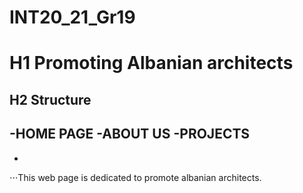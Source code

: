 # INT20_21_Gr19
# H1 Promoting Albanian architects 

## H2 Structure 
-HOME PAGE
-ABOUT US
-PROJECTS
-
-

⋅⋅⋅This web page is dedicated to promote albanian architects.
